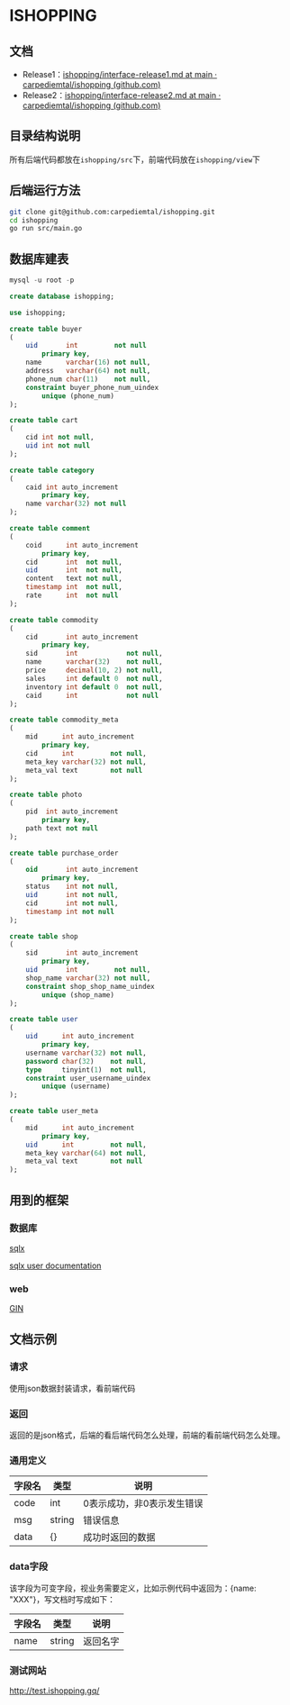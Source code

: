 # ISHOPPING

## 文档

- Release1：[ishopping/interface-release1.md at main · carpediemtal/ishopping (github.com)](https://github.com/carpediemtal/ishopping/blob/main/doc/interface-release1.md)
- Release2：[ishopping/interface-release2.md at main · carpediemtal/ishopping (github.com)](https://github.com/carpediemtal/ishopping/blob/main/doc/interface-release2.md)

## 目录结构说明

所有后端代码都放在`ishopping/src`下，前端代码放在`ishopping/view`下

## 后端运行方法

```bash
git clone git@github.com:carpediemtal/ishopping.git
cd ishopping
go run src/main.go
```

## 数据库建表

```sql
mysql -u root -p

create database ishopping;

use ishopping;

create table buyer
(
    uid       int         not null
        primary key,
    name      varchar(16) not null,
    address   varchar(64) not null,
    phone_num char(11)    not null,
    constraint buyer_phone_num_uindex
        unique (phone_num)
);

create table cart
(
    cid int not null,
    uid int not null
);

create table category
(
    caid int auto_increment
        primary key,
    name varchar(32) not null
);

create table comment
(
    coid      int auto_increment
        primary key,
    cid       int  not null,
    uid       int  not null,
    content   text not null,
    timestamp int  not null,
    rate      int  not null
);

create table commodity
(
    cid       int auto_increment
        primary key,
    sid       int            not null,
    name      varchar(32)    not null,
    price     decimal(10, 2) not null,
    sales     int default 0  not null,
    inventory int default 0  not null,
    caid      int            not null
);

create table commodity_meta
(
    mid      int auto_increment
        primary key,
    cid      int         not null,
    meta_key varchar(32) not null,
    meta_val text        not null
);

create table photo
(
    pid  int auto_increment
        primary key,
    path text not null
);

create table purchase_order
(
    oid       int auto_increment
        primary key,
    status    int not null,
    uid       int not null,
    cid       int not null,
    timestamp int not null
);

create table shop
(
    sid       int auto_increment
        primary key,
    uid       int         not null,
    shop_name varchar(32) not null,
    constraint shop_shop_name_uindex
        unique (shop_name)
);

create table user
(
    uid      int auto_increment
        primary key,
    username varchar(32) not null,
    password char(32)    not null,
    type     tinyint(1)  not null,
    constraint user_username_uindex
        unique (username)
);

create table user_meta
(
    mid      int auto_increment
        primary key,
    uid      int         not null,
    meta_key varchar(64) not null,
    meta_val text        not null
);

```

## 用到的框架

### 数据库

[sqlx](https://github.com/jmoiron/sqlx)

[sqlx user documentation](http://jmoiron.github.io/sqlx/)

### web

[GIN](https://github.com/gin-gonic/gin#quick-start)

## 文档示例

### 请求

使用json数据封装请求，看前端代码

### 返回

返回的是json格式，后端的看后端代码怎么处理，前端的看前端代码怎么处理。

### 通用定义

| 字段名 | 类型   | 说明                       |
| ------ | ------ | -------------------------- |
| code   | int    | 0表示成功，非0表示发生错误 |
| msg    | string | 错误信息                   |
| data   | {}     | 成功时返回的数据           |

### data字段

该字段为可变字段，视业务需要定义，比如示例代码中返回为：{name: "XXX"}，写文档时写成如下：

| 字段名 | 类型   | 说明     |
| ------ | ------ | -------- |
| name   | string | 返回名字 |

### 测试网站

http://test.ishopping.gq/

